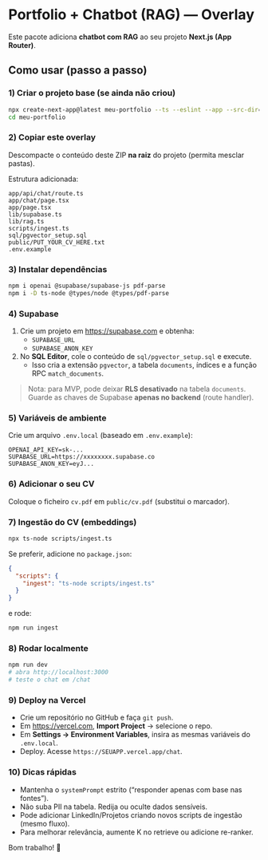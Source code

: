 
# Portfolio + Chatbot (RAG) — Overlay

Este pacote adiciona **chatbot com RAG** ao seu projeto **Next.js (App Router)**.

## Como usar (passo a passo)

### 1) Criar o projeto base (se ainda não criou)
```bash
npx create-next-app@latest meu-portfolio --ts --eslint --app --src-dir=false --import-alias "@/*"
cd meu-portfolio
```

### 2) Copiar este overlay
Descompacte o conteúdo deste ZIP **na raiz** do projeto (permita mesclar pastas).

Estrutura adicionada:
```
app/api/chat/route.ts
app/chat/page.tsx
app/page.tsx
lib/supabase.ts
lib/rag.ts
scripts/ingest.ts
sql/pgvector_setup.sql
public/PUT_YOUR_CV_HERE.txt
.env.example
```

### 3) Instalar dependências
```bash
npm i openai @supabase/supabase-js pdf-parse
npm i -D ts-node @types/node @types/pdf-parse
```

### 4) Supabase
1. Crie um projeto em https://supabase.com e obtenha:
   - `SUPABASE_URL`
   - `SUPABASE_ANON_KEY`
2. No **SQL Editor**, cole o conteúdo de `sql/pgvector_setup.sql` e execute.
   - Isso cria a extensão `pgvector`, a tabela `documents`, índices e a função RPC `match_documents`.

> Nota: para MVP, pode deixar **RLS desativado** na tabela `documents`. Guarde as chaves de Supabase **apenas no backend** (route handler).

### 5) Variáveis de ambiente
Crie um arquivo `.env.local` (baseado em `.env.example`):
```
OPENAI_API_KEY=sk-...
SUPABASE_URL=https://xxxxxxxx.supabase.co
SUPABASE_ANON_KEY=eyJ...
```

### 6) Adicionar o seu CV
Coloque o ficheiro `cv.pdf` em `public/cv.pdf` (substitui o marcador).

### 7) Ingestão do CV (embeddings)
```bash
npx ts-node scripts/ingest.ts
```
Se preferir, adicione no `package.json`:
```json
{
  "scripts": {
    "ingest": "ts-node scripts/ingest.ts"
  }
}
```
e rode:
```bash
npm run ingest
```

### 8) Rodar localmente
```bash
npm run dev
# abra http://localhost:3000
# teste o chat em /chat
```

### 9) Deploy na Vercel
- Crie um repositório no GitHub e faça `git push`.
- Em https://vercel.com, **Import Project** → selecione o repo.
- Em **Settings → Environment Variables**, insira as mesmas variáveis do `.env.local`.
- Deploy. Acesse `https://SEUAPP.vercel.app/chat`.

### 10) Dicas rápidas
- Mantenha o `systemPrompt` estrito (“responder apenas com base nas fontes”).
- Não suba PII na tabela. Redija ou oculte dados sensíveis.
- Pode adicionar LinkedIn/Projetos criando novos scripts de ingestão (mesmo fluxo).
- Para melhorar relevância, aumente K no retrieve ou adicione re-ranker.

Bom trabalho! 🚀

